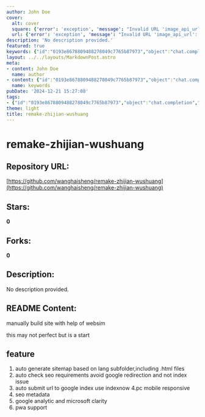```yaml
---
author: John Doe
cover:
  alt: cover
  square: {'error': 'exception', 'message': "Invalid URL 'image_api_url': No scheme supplied. Perhaps you meant https://image_api_url?"}
  url: {'error': 'exception', 'message': "Invalid URL 'image_api_url': No scheme supplied. Perhaps you meant https://image_api_url?"}
description: 'No description provided.'
featured: true
keywords: {"id":"0193e8678809488278049c7765b87973","object":"chat.completion","created":1734770919,"model":"Qwen/Qwen2.5-7B-Instruct","choices":[{"index":0,"message":{"role":"assistant","content":"### Keywords:\n- Remake\n- zhijian\n- wushuang\n- manual build\n- website\n- sitemap\n- SEO\n- Google redirection\n- Google indexing\n- Mobile responsive\n- PWA\n- Google Analytics\n- Microsoft Clarity\n\n### Tags:\n- Remake Project\n- Website Build\n- SEO Optimization\n- Google Integration\n- Mobile Responsiveness\n- PWA Support\n- Auto Sitemap Generation\n- SEO Metadata\n- Google Index Submission"},"finish_reason":"stop"}],"usage":{"prompt_tokens":139,"completion_tokens":100,"total_tokens":239},"system_fingerprint":""}
layout: ../../layouts/MarkdownPost.astro
meta:
- content: John Doe
  name: author
- content: {"id":"0193e8678809488278049c7765b87973","object":"chat.completion","created":1734770919,"model":"Qwen/Qwen2.5-7B-Instruct","choices":[{"index":0,"message":{"role":"assistant","content":"### Keywords:\n- Remake\n- zhijian\n- wushuang\n- manual build\n- website\n- sitemap\n- SEO\n- Google redirection\n- Google indexing\n- Mobile responsive\n- PWA\n- Google Analytics\n- Microsoft Clarity\n\n### Tags:\n- Remake Project\n- Website Build\n- SEO Optimization\n- Google Integration\n- Mobile Responsiveness\n- PWA Support\n- Auto Sitemap Generation\n- SEO Metadata\n- Google Index Submission"},"finish_reason":"stop"}],"usage":{"prompt_tokens":139,"completion_tokens":100,"total_tokens":239},"system_fingerprint":""}
  name: keywords
pubDate: '2024-12-21 15:27:08'
tags:
- {"id":"0193e8678809488278049c7765b87973","object":"chat.completion","created":1734770919,"model":"Qwen/Qwen2.5-7B-Instruct","choices":[{"index":0,"message":{"role":"assistant","content":"### Keywords:\n- Remake\n- zhijian\n- wushuang\n- manual build\n- website\n- sitemap\n- SEO\n- Google redirection\n- Google indexing\n- Mobile responsive\n- PWA\n- Google Analytics\n- Microsoft Clarity\n\n### Tags:\n- Remake Project\n- Website Build\n- SEO Optimization\n- Google Integration\n- Mobile Responsiveness\n- PWA Support\n- Auto Sitemap Generation\n- SEO Metadata\n- Google Index Submission"},"finish_reason":"stop"}],"usage":{"prompt_tokens":139,"completion_tokens":100,"total_tokens":239},"system_fingerprint":""}
theme: light
title: remake-zhijian-wushuang
---
```


# remake-zhijian-wushuang

## Repository URL: 
[https://github.com/wanghaisheng/remake-zhijian-wushuang](https://github.com/wanghaisheng/remake-zhijian-wushuang)

## Stars: 
**0**

## Forks: 
**0**

## Description: 
No description provided.

## README Content: 
manually build site with help of websim



this may not perfect but is a start


## feature 


1. auto generate sitemap based on lang subfolder,including .html files
2. auto check seo requirements avoid google redirection and not index issue
3. auto submit url to google index use indexnow
4.pc mobile responsive
5. seo metadata
6. google analytic and microsoft clarity
7. pwa support

